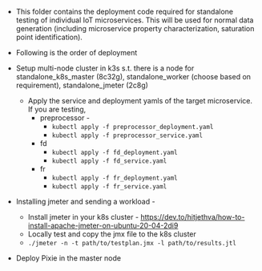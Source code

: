 * This folder contains the deployment code required for standalone testing of individual IoT microservices. This will be used for normal data generation (including microservice property 
characterization, saturation point identification).
* Following is the order of deployment

* Setup multi-node cluster in k3s s.t. there is a node for standalone_k8s_master (8c32g), standalone_worker (choose based on requirement), standalone_jmeter (2c8g)

  * Apply the service and deployment yamls of the target microservice. If you are testing, 
    * preprocessor -
      * `kubectl apply -f preprocessor_deployment.yaml`
      * `kubectl apply -f preprocessor_service.yaml`
    * fd
      * `kubectl apply -f fd_deployment.yaml`
      * `kubectl apply -f fd_service.yaml`
    * fr  
      * `kubectl apply -f fr_deployment.yaml`
      * `kubectl apply -f fr_service.yaml`

* Installing jmeter and sending a workload - 
  * Install jmeter in your k8s cluster - https://dev.to/hitjethva/how-to-install-apache-jmeter-on-ubuntu-20-04-2di9 
  * Locally test and copy the jmx file to the k8s cluster
  *  `./jmeter -n -t path/to/testplan.jmx -l path/to/results.jtl`

* Deploy Pixie in the master node
